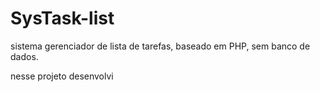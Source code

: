 # SysTask-list
sistema gerenciador de lista de tarefas, baseado em PHP, sem banco de dados.

nesse projeto desenvolvi
